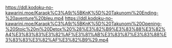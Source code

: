 https://ddl.kodoku-no-kawarini.moe/Karaok%C3%A9/%5BKnK%5D%20Takunomi%20Ending-%20aventure%20bleu.mp4
https://ddl.kodoku-no-kawarini.moe/Karaok%C3%A9/%5BKnK%5D%20Takunomi%20Opening-%20Stoic%20ni%20Detox%20%28%E3%82%B9%E3%83%88%E3%82%A4%E3%83%83%E3%82%AF%E3%81%AB%E3%83%87%E3%83%88%E3%83%83%E3%82%AF%E3%82%B9%29.mp4